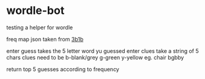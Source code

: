 # wordle-bot
testing a helper for wordle

freq map json taken from [3b1b](https://github.com/3b1b/videos/blob/master/_2022/wordle/data/freq_map.json)

enter guess takes the 5 letter word yu guessed
enter clues take a string of 5 chars
clues need to be b-blank/grey g-green y-yellow
eg.
chair
bgbby

return top 5 guesses according to frequency

